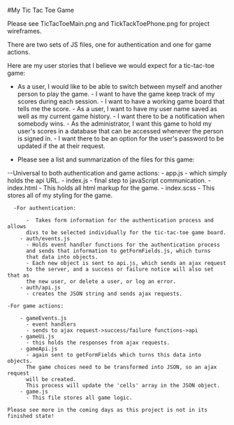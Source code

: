 #My Tic Tac Toe Game

Please see TicTacToeMain.png and TickTackToePhone.png for project wireframes.

There are two sets of JS files, one for authentication and one for game actions.

Here are my user stories that I believe we would expect for a tic-tac-toe game:

- As a user, I would like to be able to switch between myself and
          another person to play the game.
        - I want to have the game keep track of my scores during each session.
        - I want to have a working game board that tells me the score.
        - As a user, I want to have my user name saved as well as my current
          game history.
        - I want there to be a notification when somebody wins.
        - As the administrator, I want this game to hold my user's scores in
        a database that can be accessed whenever the person is signed in.
        - I want there to be an option for the user's password to be updated if
          the at their request.

- Please see a list and summarization of the files for this game:

--Universal to both authentication and game actions:
        - app.js
          - which simply holds the api URL.
        - index.js
          - final step to javaScript communication.
        - index.html
          - This holds all html markup for the game.
        - index.scss
        - This stores all of my styling for the game.

      -For authentication:

          -  Takes form information for the authentication process and allows
          divs to be selected individually for the tic-tac-toe game board.
        - auth/events.js
          - Holds event handler functions for the authentication process
          and sends that information to getFormFields.js, which turns
          that data into objects.
          - Each new object is sent to api.js, which sends an ajax request
          to the server, and a success or failure notice will also set that as
          the new user, or delete a user, or log an error.
        - auth/api.js
          - creates the JSON string and sends ajax requests.

    -For game actions:

        - gameEvents.js
          - event handlers
          - sends to ajax request->success/failure functions->api
        - gameUi.js
          - this holds the responses from ajax requests.
        - gameApi.js
          - again sent to getFormFields which turns this data into objects.
          The game choices need to be transformed into JSON, so an ajax request
          will be created.
          This process will update the 'cells' array in the JSON object.
        - game.js
          - This file stores all game logic.

    Please see more in the coming days as this project is not in its finished state!
